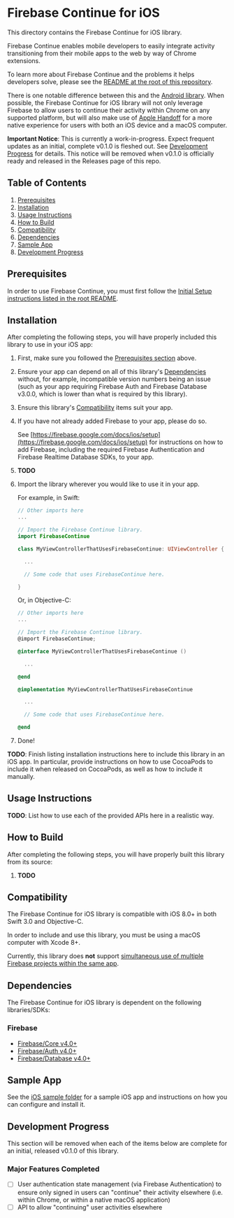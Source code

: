# Firebase Continue for iOS

This directory contains the Firebase Continue for iOS library.

Firebase Continue enables mobile developers to easily integrate activity transitioning
from their mobile apps to the web by way of Chrome extensions.

To learn more about Firebase Continue and the problems it helps developers solve,
please see the [README at the root of this repository](../README.md).

There is one notable difference between this and the [Android library](../android).
When possible, the Firebase Continue for iOS library will not only
leverage Firebase to allow users to continue their activity within Chrome on any
supported platform, but will also make use of
[Apple Handoff](https://developer.apple.com/handoff/)
for a more native experience for users with both an iOS device and a macOS computer.

**Important Notice**: This is currently a work-in-progress.
Expect frequent updates as an initial, complete v0.1.0 is fleshed out.
See [Development Progress](#development-progress) for details.
This notice will be removed when v0.1.0 is officially ready and released
in the Releases page of this repo.

## Table of Contents

1. [Prerequisites](#prerequisites)
2. [Installation](#installation)
3. [Usage Instructions](#usage-instructions)
4. [How to Build](#how-to-build)
5. [Compatibility](#compatibility)
6. [Dependencies](#dependencies)
7. [Sample App](#sample-app)
8. [Development Progress](#development-progress)

## Prerequisites

In order to use Firebase Continue, you must first follow the
[Initial Setup instructions listed in the root README](../#initial-setup).

## Installation

After completing the following steps, you will have properly included this library
to use in your iOS app:

1.  First, make sure you followed the [Prerequisites section](#prerequisites) above.

2.  Ensure your app can depend on all of this library's
    [Dependencies](#dependencies)
    without, for example, incompatible version numbers being an issue
    (such as your app requiring Firebase Auth and Firebase Database v3.0.0,
    which is lower than what is required by this library).

3.  Ensure this library's [Compatibility](#compatibility) items suit your app.

4.  If you have not already added Firebase to your app, please do so.

    See
    [https://firebase.google.com/docs/ios/setup](https://firebase.google.com/docs/ios/setup)
    for instructions on how to add Firebase, including the required
    Firebase Authentication and Firebase Realtime Database SDKs, to your app.

5.  **TODO**

6.  Import the library wherever you would like to use it in your app.

    For example, in Swift:

    ```swift
    // Other imports here
    ...

    // Import the Firebase Continue library.
    import FirebaseContinue

    class MyViewControllerThatUsesFirebaseContinue: UIViewController {

      ...

      // Some code that uses FirebaseContinue here.

    }
    ```

    Or, in Objective-C:

    ```objective-c
    // Other imports here
    ...

    // Import the Firebase Continue library.
    @import FirebaseContinue;

    @interface MyViewControllerThatUsesFirebaseContinue ()

      ...

    @end

    @implementation MyViewControllerThatUsesFirebaseContinue

      ...

      // Some code that uses FirebaseContinue here.

    @end
    ```

7.  Done!

**TODO**: Finish listing installation instructions here to include this library in an
iOS app. In particular, provide instructions on how to use CocoaPods to
include it when released on CocoaPods, as well as how to include it manually.

## Usage Instructions

**TODO**: List how to use each of the provided APIs here in a realistic way.

## How to Build

After completing the following steps, you will have properly built this library
from its source:

1.  **TODO**

## Compatibility

The Firebase Continue for iOS library is compatible with iOS 8.0+ in both Swift 3.0
and Objective-C.

In order to include and use this library, you must be using a macOS computer
with Xcode 8+.

Currently, this library does **not** support
[simultaneous use of multiple Firebase projects within the same app](https://firebase.google.com/docs/configure/#use_multiple_projects_in_your_application).

## Dependencies

The Firebase Continue for iOS library is dependent on the following libraries/SDKs:

### Firebase
- [Firebase/Core v4.0+](https://firebase.google.com/docs/ios/setup#add_the_sdk)
- [Firebase/Auth v4.0+](https://firebase.google.com/docs/auth/ios/start#add_firebase_auth_to_your_xcode_project)
- [Firebase/Database v4.0+](https://firebase.google.com/docs/database/ios/start#add_firebase_database_to_your_app)

## Sample App

See the [iOS sample folder](../samples/ios) for a sample iOS app and
instructions on how you can configure and install it.

## Development Progress

This section will be removed when each of the items below are complete for an
initial, released v0.1.0 of this library.

### Major Features Completed
- [ ] User authentication state management (via Firebase Authentication) to ensure
only signed in users can "continue" their activity elsewhere (i.e. within Chrome, or
within a native macOS application)
- [ ] API to allow "continuing" user activities elsewhere
